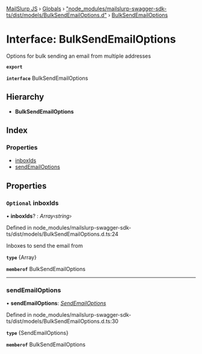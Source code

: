[MailSlurp JS](../README.md) › [Globals](../globals.md) › ["node_modules/mailslurp-swagger-sdk-ts/dist/models/BulkSendEmailOptions.d"](../modules/_node_modules_mailslurp_swagger_sdk_ts_dist_models_bulksendemailoptions_d_.md) › [BulkSendEmailOptions](_node_modules_mailslurp_swagger_sdk_ts_dist_models_bulksendemailoptions_d_.bulksendemailoptions.md)

# Interface: BulkSendEmailOptions

Options for bulk sending an email from multiple addresses

**`export`** 

**`interface`** BulkSendEmailOptions

## Hierarchy

* **BulkSendEmailOptions**

## Index

### Properties

* [inboxIds](_node_modules_mailslurp_swagger_sdk_ts_dist_models_bulksendemailoptions_d_.bulksendemailoptions.md#optional-inboxids)
* [sendEmailOptions](_node_modules_mailslurp_swagger_sdk_ts_dist_models_bulksendemailoptions_d_.bulksendemailoptions.md#sendemailoptions)

## Properties

### `Optional` inboxIds

• **inboxIds**? : *Array‹string›*

Defined in node_modules/mailslurp-swagger-sdk-ts/dist/models/BulkSendEmailOptions.d.ts:24

Inboxes to send the email from

**`type`** {Array<string>}

**`memberof`** BulkSendEmailOptions

___

###  sendEmailOptions

• **sendEmailOptions**: *[SendEmailOptions](_node_modules_mailslurp_swagger_sdk_ts_dist_models_sendemailoptions_d_.sendemailoptions.md)*

Defined in node_modules/mailslurp-swagger-sdk-ts/dist/models/BulkSendEmailOptions.d.ts:30

**`type`** {SendEmailOptions}

**`memberof`** BulkSendEmailOptions
